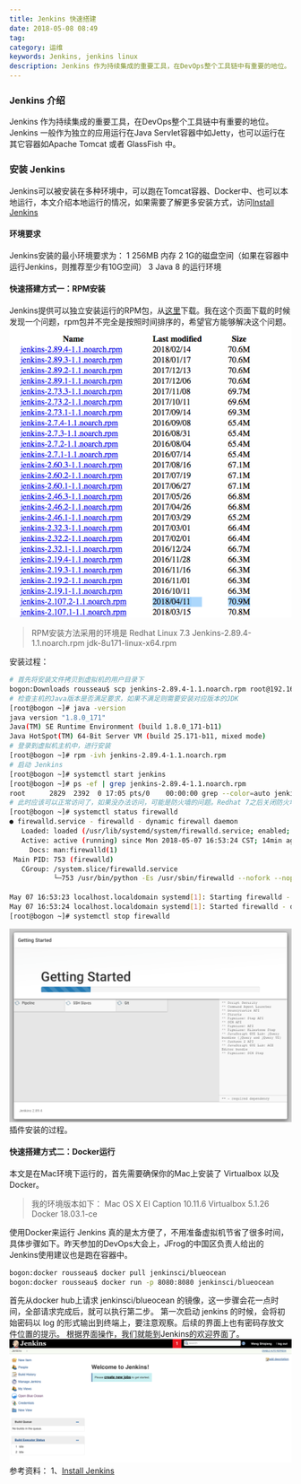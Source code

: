 ```yaml
---
title: Jenkins 快速搭建
date: 2018-05-08 08:49
tag: 
category: 运维
keywords: Jenkins, jenkins linux
description: Jenkins 作为持续集成的重要工具，在DevOps整个工具链中有重要的地位。
---
```


### Jenkins 介绍

Jenkins 作为持续集成的重要工具，在DevOps整个工具链中有重要的地位。Jenkins 一般作为独立的应用运行在Java Servlet容器中如Jetty，也可以运行在其它容器如Apache Tomcat 或者 GlassFish 中。

### 安装 Jenkins
Jenkins可以被安装在多种环境中，可以跑在Tomcat容器、Docker中、也可以本地运行，本文介绍本地运行的情况，如果需要了解更多安装方式，访问[Install Jenkins](https://jenkins.io/doc/book/installing)

#### 环境要求
Jenkins安装的最小环境要求为：
1 256MB 内存
2 1G的磁盘空间（如果在容器中运行Jenkins，则推荐至少有10G空间）
3 Java 8 的运行环境

#### 快速搭建方式一：RPM安装
Jenkins提供可以独立安装运行的RPM包，从[这里](https://pkg.jenkins.io/redhat-stable/)下载。我在这个页面下载的时候发现一个问题，rpm包并不完全是按照时间排序的，希望官方能够解决这个问题。
![](20180508-jenkins-quick-start/39469-20180508085029775-1298626335.png)

> RPM安装方法采用的环境是
Redhat Linux 7.3
Jenkins-2.89.4-1.1.noarch.rpm
jdk-8u171-linux-x64.rpm

安装过程：
```bash
# 首先将安装文件拷贝到虚拟机的用户目录下
bogon:Downloads rousseau$ scp jenkins-2.89.4-1.1.noarch.rpm root@192.168.0.101:~
# 检查主机的Java版本是否满足要求，如果不满足则需要安装对应版本的JDK
[root@bogon ~]# java -version
java version "1.8.0_171"
Java(TM) SE Runtime Environment (build 1.8.0_171-b11)
Java HotSpot(TM) 64-Bit Server VM (build 25.171-b11, mixed mode)
# 登录到虚拟机主机中，进行安装
[root@bogon ~]# rpm -ivh jenkins-2.89.4-1.1.noarch.rpm
# 启动 Jenkins
[root@bogon ~]# systemctl start jenkins 
[root@bogon ~]# ps -ef | grep jenkins-2.89.4-1.1.noarch.rpm 
root      2829  2392  0 17:05 pts/0    00:00:00 grep --color=auto jenkins-2.89.4-1.1.noarch.rpm
# 此时应该可以正常访问了，如果没办法访问，可能是防火墙的问题。Redhat 7之后关闭防火墙的命令有所变化，需要注意
[root@bogon ~]# systemctl status firewalld
● firewalld.service - firewalld - dynamic firewall daemon
   Loaded: loaded (/usr/lib/systemd/system/firewalld.service; enabled; vendor preset: enabled)
   Active: active (running) since Mon 2018-05-07 16:53:24 CST; 14min ago
     Docs: man:firewalld(1)
 Main PID: 753 (firewalld)
   CGroup: /system.slice/firewalld.service
           └─753 /usr/bin/python -Es /usr/sbin/firewalld --nofork --nopid

May 07 16:53:23 localhost.localdomain systemd[1]: Starting firewalld - dynamic firewall daemon...
May 07 16:53:24 localhost.localdomain systemd[1]: Started firewalld - dynamic firewall daemon.
[root@bogon ~]# systemctl stop firewalld
```
![](20180508-jenkins-quick-start/39469-20180508085103438-1435698666.png)
插件安装的过程。

#### 快速搭建方式二：Docker运行

本文是在Mac环境下运行的，首先需要确保你的Mac上安装了 Virtualbox 以及 Docker。
> 我的环境版本如下：
Mac OS X EI Caption 10.11.6
Virtualbox 5.1.26
Docker 18.03.1-ce

使用Docker来运行 Jenkins 真的是太方便了，不用准备虚拟机节省了很多时间，具体步骤如下。昨天参加的DevOps大会上，JFrog的中国区负责人给出的Jenkins使用建议也是跑在容器中。
```bash
bogon:docker rousseau$ docker pull jenkinsci/blueocean
bogon:docker rousseau$ docker run -p 8080:8080 jenkinsci/blueocean
```
首先从docker hub上请求 jenkinsci/blueocean 的镜像，这一步骤会花一点时间，全部请求完成后，就可以执行第二步。
第一次启动 jenkins 的时候，会将初始密码以 log 的形式输出到终端上，要注意观察。后续的界面上也有密码存放文件位置的提示。
根据界面操作，我们就能到Jenkins的欢迎界面了。
![](20180508-jenkins-quick-start/39469-20180508085002672-1082837803.png)
参考资料：
1、[Install Jenkins](https://jenkins.io/doc/book/installing)












